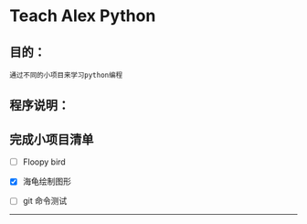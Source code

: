 # Teach Alex Python


## 目的：

    通过不同的小项目来学习python编程

## 程序说明：
## 完成小项目清单

- [ ] Floopy bird
- [x] 海龟绘制图形
- [ ] git 命令测试



---

